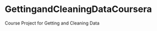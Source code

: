 GettingandCleaningDataCoursera
==============================

Course Project for Getting and Cleaning Data
